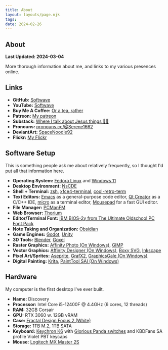 ```yaml
---
title: About
layout: layouts/page.njk
tags: 
date: 2024-02-26
---
```


## About 

**Last Updated: 2024-03-04**

More thorough information about me, and links to my various presences online. 

## Links 

* **GitHub:** [Softwave](https://github.com/Softwave)
* **YouTube:** [Softwave](https://www.youtube.com/@softwave1662)
* **Buy Me A Coffee:** [Or a tea, rather](https://www.buymeacoffee.com/jleyba92k)
* **Patreon:** [My patreon](https://patreon.com/user?u=570994)
* **Substack:** [Where I talk about Jesus things 🙏🏽](https://serene1662.substack.com/)
* **Pronouns:** [pronouns.cc/@Serene1662](https://pronouns.cc/@Serene1662)
* **DeviantArt:** [SpaceNoodle92](https://www.deviantart.com/spacenoodle92)
* **Flickr:** [My Flickr](https://www.flickr.com/photos/115206255@N07/)

## Software Setup 

This is something people ask me about relatively frequently, so I thought I'd put all that information here.  

* **Operating System:** [Fedora Linux](https://fedoraproject.org/) and [Windows 11](https://www.microsoft.com/en-us/windows/windows-11?r=1)
* **Desktop Environment:** [NsCDE](https://github.com/NsCDE/NsCDE)
* **Shell + Terminal:** [zsh](https://ohmyz.sh/), [xfce4-terminal](https://docs.xfce.org/apps/terminal/start), [cool-retro-term](https://github.com/Swordfish90/cool-retro-term) 
* **Text Editors:** [Emacs](https://www.gnu.org/software/emacs/) as a general-purpose code editor, [Qt Creator](https://www.qt.io/product/development-tools) as a C/C++ IDE, [micro](https://micro-editor.github.io/) as a terminal editor, [Mousepad](https://github.com/codebrainz/mousepad) for a fast GUI editor. 
* **File Manager:** [PCManFM](https://en.wikipedia.org/wiki/PCMan_File_Manager) 
* **Web Browser:** [Thorium](https://thorium.rocks/)
* **Editor/Terminal Font:** [IBM BIOS-2y from The Ultimate Oldschool PC Font Pack](https://int10h.org/oldschool-pc-fonts/fontlist/)
* **Note Taking and Organization:** [Obsidian](https://obsidian.md/)
* **Game Engines:** [Godot](https://godotengine.org/), [Unity](https://unity.com/)
* **3D Tools:** [Blender](https://www.blender.org/), [Goxel](https://goxel.xyz/)
* **Raster Graphics:** [Affinity Photo (On Windows)](https://affinity.serif.com/en-us/photo/), [GIMP](https://www.gimp.org/)
* **Vector Graphics:** [Affinity Designer (On Windows)](https://affinity.serif.com/en-us/designer/), [Boxy SVG](https://boxy-svg.com/), [Inkscape](https://inkscape.org/)
* **Pixel Art/Sprites:** [Aseprite](https://www.aseprite.org/), [GrafX2](http://grafx2.chez.com/), [GraphicsGale (On Windows)](https://graphicsgale.com/us/) 
* **Digital Painting:** [Krita](https://krita.org/en/), [PaintTool SAI (On Windows)](https://www.systemax.jp/en/sai/) 

## Hardware 

My computer is the first desktop I've ever built. 

* **Name:** Discovery 
* **Processor:** Intel Core i5-12400F @ 4.4GHz (6 cores, 12 threads)
* **RAM:** 32GB Corsair
* **GPU:** RTX 3060 w. 12GB vRAM
* **Case:** [Fractal Design Focus 2 (White)](https://www.fractal-design.com/products/cases/focus/focus-2/white-tg-clear-tint/)
* **Storage:** 1TB M.2, 1TB SATA 
* **Keyboard:** [Keychron K6](https://www.keychron.com/products/keychron-k6-wireless-mechanical-keyboard) with [Glorious Panda switches](https://www.gloriousgaming.com/products/glorious-panda-mechanical-switches?variant=37691905933487) and KBDFans SA profile Violet PBT keycaps
* **Mouse:** [Logitech MX Master 2S](https://www.logitech.com/en-us/eol/mx-master-2s-mouse.910-005137.html)
